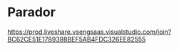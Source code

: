 # Parador
https://prod.liveshare.vsengsaas.visualstudio.com/join?BC62CE51E1789398BEF5AB4FDC326EE82555
